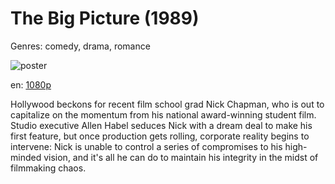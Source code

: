 # The Big Picture (1989)

Genres: comedy, drama, romance

![poster](http://image.tmdb.org/t/p/w500/OZi4iPOXxlCN5dvcQXMYwwV9dp.jpg)

en:
  [1080p](magnet:?xt=urn:btih:19E417DE45F553425CA62CAF8C8C705FF92F1809&tr=udp://glotorrents.pw:6969/announce&tr=udp://tracker.opentrackr.org:1337/announce&tr=udp://torrent.gresille.org:80/announce&tr=udp://tracker.openbittorrent.com:80&tr=udp://tracker.coppersurfer.tk:6969&tr=udp://tracker.leechers-paradise.org:6969&tr=udp://p4p.arenabg.ch:1337&tr=udp://tracker.internetwarriors.net:1337)
  


Hollywood beckons for recent film school grad Nick Chapman, who is out to capitalize on the momentum from his national award-winning student film. Studio executive Allen Habel seduces Nick with a dream deal to make his first feature, but once production gets rolling, corporate reality begins to intervene: Nick is unable to control a series of compromises to his high-minded vision, and it's all he can do to maintain his integrity in the midst of filmmaking chaos.
